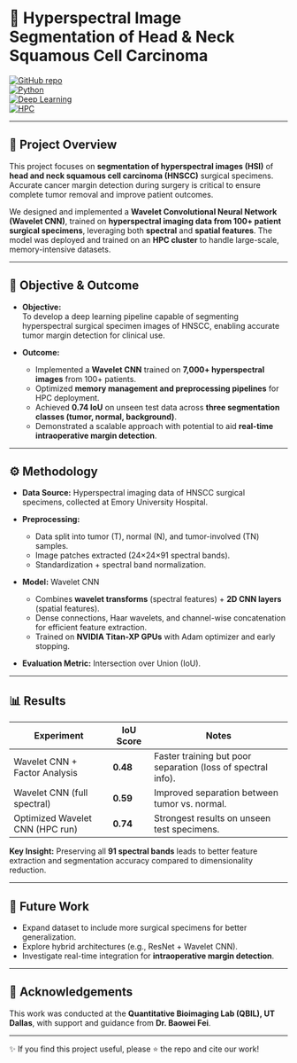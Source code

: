 # 🧬 Hyperspectral Image Segmentation of Head & Neck Squamous Cell Carcinoma  

[![GitHub repo](https://img.shields.io/badge/GitHub-Project-green?logo=github)](https://github.com/vinaykadam007/Hyper-spectral-project)  
[![Python](https://img.shields.io/badge/Python-3.8%2B-blue?logo=python)](https://www.python.org/)  
[![Deep Learning](https://img.shields.io/badge/Deep%20Learning-CNN-orange)]()  
[![HPC](https://img.shields.io/badge/High%20Performance%20Computing-HPC-lightgrey)]()  

---

## 📌 Project Overview  
This project focuses on **segmentation of hyperspectral images (HSI)** of **head and neck squamous cell carcinoma (HNSCC)** surgical specimens. Accurate cancer margin detection during surgery is critical to ensure complete tumor removal and improve patient outcomes.  

We designed and implemented a **Wavelet Convolutional Neural Network (Wavelet CNN)**, trained on **hyperspectral imaging data from 100+ patient surgical specimens**, leveraging both **spectral** and **spatial features**. The model was deployed and trained on an **HPC cluster** to handle large-scale, memory-intensive datasets.  

---

## 🎯 Objective & Outcome  

- **Objective:**  
  To develop a deep learning pipeline capable of segmenting hyperspectral surgical specimen images of HNSCC, enabling accurate tumor margin detection for clinical use.  

- **Outcome:**  
  - Implemented a **Wavelet CNN** trained on **7,000+ hyperspectral images** from 100+ patients.  
  - Optimized **memory management and preprocessing pipelines** for HPC deployment.  
  - Achieved **0.74 IoU** on unseen test data across **three segmentation classes (tumor, normal, background)**.  
  - Demonstrated a scalable approach with potential to aid **real-time intraoperative margin detection**.  

---

## ⚙️ Methodology  

- **Data Source:** Hyperspectral imaging data of HNSCC surgical specimens, collected at Emory University Hospital.  
- **Preprocessing:**  
  - Data split into tumor (T), normal (N), and tumor-involved (TN) samples.  
  - Image patches extracted (24×24×91 spectral bands).  
  - Standardization + spectral band normalization.  

- **Model:** Wavelet CNN  
  - Combines **wavelet transforms** (spectral features) + **2D CNN layers** (spatial features).  
  - Dense connections, Haar wavelets, and channel-wise concatenation for efficient feature extraction.  
  - Trained on **NVIDIA Titan-XP GPUs** with Adam optimizer and early stopping.  

- **Evaluation Metric:** Intersection over Union (IoU).  

---

## 📊 Results  

| Experiment                     | IoU Score | Notes |
|--------------------------------|-----------|-------|
| Wavelet CNN + Factor Analysis   | **0.48**  | Faster training but poor separation (loss of spectral info). |
| Wavelet CNN (full spectral)     | **0.59**  | Improved separation between tumor vs. normal. |
| Optimized Wavelet CNN (HPC run) | **0.74**  | Strongest results on unseen test specimens. |  

**Key Insight:** Preserving all **91 spectral bands** leads to better feature extraction and segmentation accuracy compared to dimensionality reduction.  

---

## 📌 Future Work  

- Expand dataset to include more surgical specimens for better generalization.  
- Explore hybrid architectures (e.g., ResNet + Wavelet CNN).  
- Investigate real-time integration for **intraoperative margin detection**.  

---

## 🙌 Acknowledgements  
This work was conducted at the **Quantitative Bioimaging Lab (QBIL), UT Dallas**, with support and guidance from **Dr. Baowei Fei**.  

---

✨ If you find this project useful, please ⭐ the repo and cite our work!
